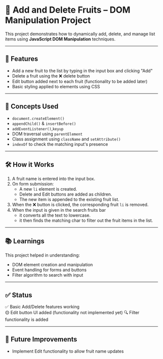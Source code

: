 # 🍓 Add and Delete Fruits – DOM Manipulation Project

This project demonstrates how to dynamically add, delete, and manage list items using **JavaScript DOM Manipulation** techniques.

---

## 📌 Features

- Add a new fruit to the list by typing in the input box and clicking "Add"
- Delete a fruit using the ❌ delete button
- Edit button added next to each fruit (functionality to be added later)
- Basic styling applied to elements using CSS

---

## 🧠 Concepts Used

- `document.createElement()`
- `appendChild()` & `insertBefore()`
- `addEventListener()`,`keyup`
- DOM traversal using `parentElement`
- Class assignment using `className` and `setAttribute()`
- `indexOf` to check the matching input's presence
---

## 🛠️ How it Works

1. A fruit name is entered into the input box.
2. On form submission:
   - A new `li` element is created.
   - Delete and Edit buttons are added as children.
   - The new item is appended to the existing fruit list.
3. When the ❌ button is clicked, the corresponding fruit `li` is removed.
4. When the input is given in the search fruits bar
   - it converts all the text to lowercase.
   - it then finds the matching char to filter out the fruit items in the list.

---
## 📚 Learnings

This project helped in understanding:
- DOM element creation and manipulation
- Event handling for forms and buttons
- Filter algorithm to search with input 
---

## ✅ Status

✅ Basic Add/Delete features working  
🟡 Edit button UI added (functionality not implemented yet)
🔍 Filter functionality is added

---

## 🔗 Future Improvements

- Implement Edit functionality to allow fruit name updates